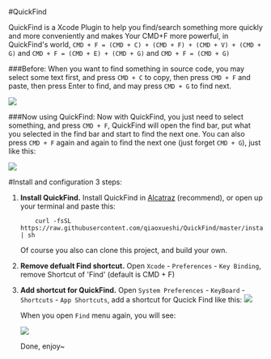 #QuickFind

QuickFind is a Xcode Plugin to help you find/search something more quickly and more conveniently and makes Your CMD+F more powerful, in QuickFind's world, `CMD + F = (CMD + C) + (CMD + F) + (CMD + V) + (CMD + G)` and `CMD + F = (CMD + E) + (CMD + G)` and `CMD + F = (CMD + G)`

###Before:
When you want to find something in source code, you may select some text first, and press `CMD + C` to copy, then press `CMD + F` and paste, then press Enter to find, and may press `CMD + G` to find next.

![](https://raw.githubusercontent.com/qiaoxueshi/QuickFind_OLD/master/images/WithoutQuickFind.gif)

###Now using QuickFind:
Now with QuickFind, you just need to select something, and press `CMD + F`, QuickFind will open the find bar, put what you selected in the find bar and start to find the next one. You can also press `CMD + F` again and again to find the next one (just forget `CMD + G`), just like this:

![](https://raw.githubusercontent.com/qiaoxueshi/QuickFind/master/images/QuickFind.gif)

#Install and configuration
3 steps:

1. **Install QuickFind.** Install QuickFind in [Alcatraz](https://github.com/supermarin/Alcatraz) (recommend), or open up your terminal and paste this:  
    ```
        curl -fsSL https://raw.githubusercontent.com/qiaoxueshi/QuickFind/master/install.sh | sh
    ```
    
    Of course you also can clone this project, and build your own.
2. **Remove defualt Find shortcut.** Open `Xcode` - `Preferences` - `Key Binding`, remove Shortcut of 'Find' (default is CMD + F)  

3. **Add shortcut for QuickFind.** Open `System Preferences` - `KeyBoard` - `Shortcuts` - `App Shortcuts`, add a shortcut for Qucick Find like this:
    ![](https://raw.githubusercontent.com/qiaoxueshi/QuickFind_OLD/master/images/add_shortcut.png)
    
    When you open `Find` menu again, you will see:

    ![](https://raw.githubusercontent.com/qiaoxueshi/QuickFind_OLD/master/images/shortcut.png)
    
    Done, enjoy~ 

